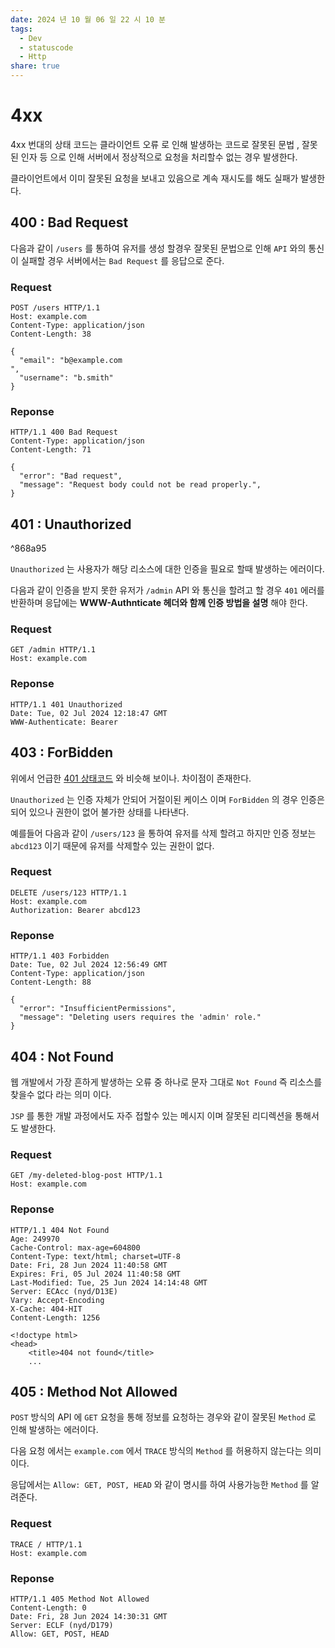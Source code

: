 ```yaml
---
date: 2024 년 10 월 06 일 22 시 10 분
tags:
  - Dev
  - statuscode
  - Http
share: true
---
```


# 4xx

4xx 번대의 상태 코드는 클라이언트 오류 로 인해 발생하는 코드로 잘못된 문법 , 잘못된 인자 등 으로 인해 서버에서 정상적으로 요청을 처리할수 없는 경우 발생한다.

클라이언트에서 이미 잘못된 요청을 보내고 있음으로 계속 재시도를 해도 실패가 발생한다.

## 400 : Bad Request

다음과 같이 `/users` 를 통하여 유저를 생성 할경우 잘못된 문법으로 인해 `API` 와의 통신이 실패할 경우  서버에서는 `Bad Request` 를 응답으로 준다.
### Request

```HTTP
POST /users HTTP/1.1
Host: example.com
Content-Type: application/json
Content-Length: 38

{
  "email": "b@example.com
",
  "username": "b.smith"
}

```


### Reponse

```HTTP
HTTP/1.1 400 Bad Request
Content-Type: application/json
Content-Length: 71

{
  "error": "Bad request",
  "message": "Request body could not be read properly.",
}

```

## 401 : Unauthorized

^868a95

`Unauthorized`  는 사용자가 해당 리소스에 대한 인증을 필요로 할때 발생하는 에러이다.

다음과 같이  인증을 받지 못한 유저가 `/admin` API 와 통신을 할려고 할 경우 `401` 에러를 반환하며  응답에는 **WWW-Authnticate 헤더와 함께 인증 방법을 설명** 해야 한다.
### Request


```http
GET /admin HTTP/1.1
Host: example.com

```


### Reponse

```http
HTTP/1.1 401 Unauthorized
Date: Tue, 02 Jul 2024 12:18:47 GMT
WWW-Authenticate: Bearer

```


## 403 : ForBidden

위에서 언급한 [ 401 상태코드](4xx%20%EB%B2%88%EB%8C%80%20http%20%EC%83%81%ED%83%9C%EC%BD%94%EB%93%9C.md#^868a95%20) 와 비슷해 보이나. 차이점이 존재한다.

`Unauthorized` 는 인증 자체가 안되어 거절이된 케이스 이며 `ForBidden` 의 경우 인증은 되어 있으나 권한이 없어 불가한 상태를 나타낸다. 

예를들어 다음과 같이 `/users/123` 을 통하여 유저를 삭제 할려고 하지만 인증 정보는`abcd123` 이기 때문에 유저를 삭제할수 있는 권한이 없다.


### Request

```http
DELETE /users/123 HTTP/1.1
Host: example.com
Authorization: Bearer abcd123

```


### Reponse

```http
HTTP/1.1 403 Forbidden
Date: Tue, 02 Jul 2024 12:56:49 GMT
Content-Type: application/json
Content-Length: 88

{
  "error": "InsufficientPermissions",
  "message": "Deleting users requires the 'admin' role."
}

```


## 404 : Not Found

웹 개발에서 가장 흔하게 발생하는 오류 중 하나로 문자 그대로 `Not Found` 즉 리소스를 찾을수 없다 라는 의미 이다.

`JSP` 를 통한 개발 과정에서도 자주 접할수 있는 메시지 이며 잘못된 리디렉션을 통해서도 발생한다.

### Request

```http
GET /my-deleted-blog-post HTTP/1.1
Host: example.com

```


### Reponse

```http
HTTP/1.1 404 Not Found
Age: 249970
Cache-Control: max-age=604800
Content-Type: text/html; charset=UTF-8
Date: Fri, 28 Jun 2024 11:40:58 GMT
Expires: Fri, 05 Jul 2024 11:40:58 GMT
Last-Modified: Tue, 25 Jun 2024 14:14:48 GMT
Server: ECAcc (nyd/D13E)
Vary: Accept-Encoding
X-Cache: 404-HIT
Content-Length: 1256

<!doctype html>
<head>
    <title>404 not found</title>
    ...

```


## 405 : Method Not Allowed

`POST` 방식의 API 에 `GET` 요청을 통해 정보를 요청하는 경우와 같이 잘못된 `Method` 로 인해 발생하는 에러이다.


다음 요청 에서는 `example.com` 에서 `TRACE` 방식의 `Method` 를 허용하지 않는다는 의미이다. 

응답에서는 `Allow: GET, POST, HEAD` 와 같이 명시를 하여 사용가능한 `Method` 를 알려준다. 

### Request

```http
TRACE / HTTP/1.1
Host: example.com

```


### Reponse

```http
HTTP/1.1 405 Method Not Allowed
Content-Length: 0
Date: Fri, 28 Jun 2024 14:30:31 GMT
Server: ECLF (nyd/D179)
Allow: GET, POST, HEAD

```